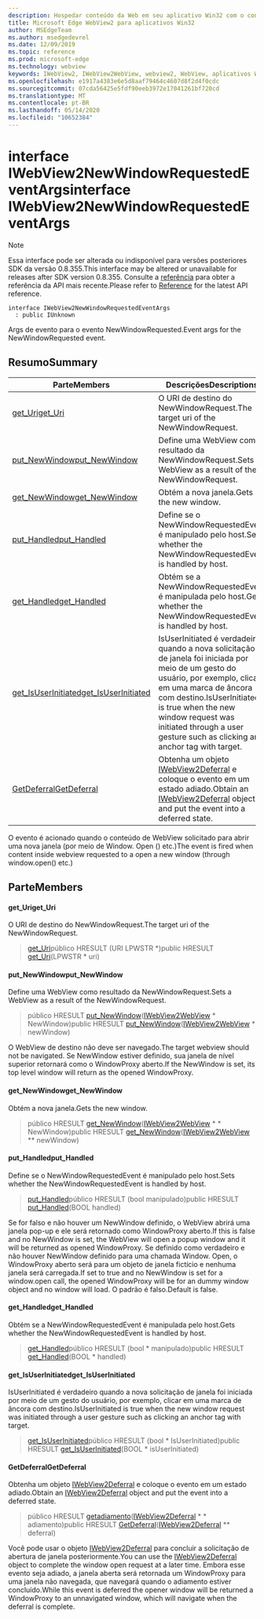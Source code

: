 ```yaml
---
description: Hospedar conteúdo da Web em seu aplicativo Win32 com o controle WebView2 do Microsoft Edge
title: Microsoft Edge WebView2 para aplicativos Win32
author: MSEdgeTeam
ms.author: msedgedevrel
ms.date: 12/09/2019
ms.topic: reference
ms.prod: microsoft-edge
ms.technology: webview
keywords: IWebView2, IWebView2WebView, webview2, WebView, aplicativos Win32, Win32, Edge
ms.openlocfilehash: e1917a4383e6e5d8aaf79464c4607d8f2d4f0cdc
ms.sourcegitcommit: 07cda56425e5fdf90eeb3972e17041261bf720cd
ms.translationtype: MT
ms.contentlocale: pt-BR
ms.lasthandoff: 05/14/2020
ms.locfileid: "10652384"
---
```

# <span data-ttu-id="47b72-104">interface IWebView2NewWindowRequestedEventArgs</span><span class="sxs-lookup"><span data-stu-id="47b72-104">interface IWebView2NewWindowRequestedEventArgs</span></span> 

> [!NOTE]
> <span data-ttu-id="47b72-105">Essa interface pode ser alterada ou indisponível para versões posteriores SDK da versão 0.8.355.</span><span class="sxs-lookup"><span data-stu-id="47b72-105">This interface may be altered or unavailable for releases after SDK version 0.8.355.</span></span> <span data-ttu-id="47b72-106">Consulte a [referência](../../../webview2-api-reference.md) para obter a referência da API mais recente.</span><span class="sxs-lookup"><span data-stu-id="47b72-106">Please refer to [Reference](../../../webview2-api-reference.md) for the latest API reference.</span></span>

```
interface IWebView2NewWindowRequestedEventArgs
  : public IUnknown
```

<span data-ttu-id="47b72-107">Args de evento para o evento NewWindowRequested.</span><span class="sxs-lookup"><span data-stu-id="47b72-107">Event args for the NewWindowRequested event.</span></span>

## <span data-ttu-id="47b72-108">Resumo</span><span class="sxs-lookup"><span data-stu-id="47b72-108">Summary</span></span>

 <span data-ttu-id="47b72-109">Parte</span><span class="sxs-lookup"><span data-stu-id="47b72-109">Members</span></span>                        | <span data-ttu-id="47b72-110">Descrições</span><span class="sxs-lookup"><span data-stu-id="47b72-110">Descriptions</span></span>
--------------------------------|---------------------------------------------
[<span data-ttu-id="47b72-111">get_Uri</span><span class="sxs-lookup"><span data-stu-id="47b72-111">get_Uri</span></span>](#get_uri) | <span data-ttu-id="47b72-112">O URI de destino do NewWindowRequest.</span><span class="sxs-lookup"><span data-stu-id="47b72-112">The target uri of the NewWindowRequest.</span></span>
[<span data-ttu-id="47b72-113">put_NewWindow</span><span class="sxs-lookup"><span data-stu-id="47b72-113">put_NewWindow</span></span>](#put_newwindow) | <span data-ttu-id="47b72-114">Define uma WebView como resultado da NewWindowRequest.</span><span class="sxs-lookup"><span data-stu-id="47b72-114">Sets a WebView as a result of the NewWindowRequest.</span></span>
[<span data-ttu-id="47b72-115">get_NewWindow</span><span class="sxs-lookup"><span data-stu-id="47b72-115">get_NewWindow</span></span>](#get_newwindow) | <span data-ttu-id="47b72-116">Obtém a nova janela.</span><span class="sxs-lookup"><span data-stu-id="47b72-116">Gets the new window.</span></span>
[<span data-ttu-id="47b72-117">put_Handled</span><span class="sxs-lookup"><span data-stu-id="47b72-117">put_Handled</span></span>](#put_handled) | <span data-ttu-id="47b72-118">Define se o NewWindowRequestedEvent é manipulado pelo host.</span><span class="sxs-lookup"><span data-stu-id="47b72-118">Sets whether the NewWindowRequestedEvent is handled by host.</span></span>
[<span data-ttu-id="47b72-119">get_Handled</span><span class="sxs-lookup"><span data-stu-id="47b72-119">get_Handled</span></span>](#get_handled) | <span data-ttu-id="47b72-120">Obtém se a NewWindowRequestedEvent é manipulada pelo host.</span><span class="sxs-lookup"><span data-stu-id="47b72-120">Gets whether the NewWindowRequestedEvent is handled by host.</span></span>
[<span data-ttu-id="47b72-121">get_IsUserInitiated</span><span class="sxs-lookup"><span data-stu-id="47b72-121">get_IsUserInitiated</span></span>](#get_isuserinitiated) | <span data-ttu-id="47b72-122">IsUserInitiated é verdadeiro quando a nova solicitação de janela foi iniciada por meio de um gesto do usuário, por exemplo, clicar em uma marca de âncora com destino.</span><span class="sxs-lookup"><span data-stu-id="47b72-122">IsUserInitiated is true when the new window request was initiated through a user gesture such as clicking an anchor tag with target.</span></span>
[<span data-ttu-id="47b72-123">GetDeferral</span><span class="sxs-lookup"><span data-stu-id="47b72-123">GetDeferral</span></span>](#getdeferral) | <span data-ttu-id="47b72-124">Obtenha um objeto [IWebView2Deferral](IWebView2Deferral.md) e coloque o evento em um estado adiado.</span><span class="sxs-lookup"><span data-stu-id="47b72-124">Obtain an [IWebView2Deferral](IWebView2Deferral.md) object and put the event into a deferred state.</span></span>

<span data-ttu-id="47b72-125">O evento é acionado quando o conteúdo de WebView solicitado para abrir uma nova janela (por meio de Window. Open () etc.)</span><span class="sxs-lookup"><span data-stu-id="47b72-125">The event is fired when content inside webview requested to a open a new window (through window.open() etc.)</span></span>

## <span data-ttu-id="47b72-126">Parte</span><span class="sxs-lookup"><span data-stu-id="47b72-126">Members</span></span>

#### <span data-ttu-id="47b72-127">get_Uri</span><span class="sxs-lookup"><span data-stu-id="47b72-127">get_Uri</span></span> 

<span data-ttu-id="47b72-128">O URI de destino do NewWindowRequest.</span><span class="sxs-lookup"><span data-stu-id="47b72-128">The target uri of the NewWindowRequest.</span></span>

> <span data-ttu-id="47b72-129">[get_Uri](#get_uri)público HRESULT (URI LPWSTR \*)</span><span class="sxs-lookup"><span data-stu-id="47b72-129">public HRESULT [get_Uri](#get_uri)(LPWSTR \* uri)</span></span>

#### <span data-ttu-id="47b72-130">put_NewWindow</span><span class="sxs-lookup"><span data-stu-id="47b72-130">put_NewWindow</span></span> 

<span data-ttu-id="47b72-131">Define uma WebView como resultado da NewWindowRequest.</span><span class="sxs-lookup"><span data-stu-id="47b72-131">Sets a WebView as a result of the NewWindowRequest.</span></span>

> <span data-ttu-id="47b72-132">público HRESULT [put_NewWindow](#put_newwindow)([IWebView2WebView](IWebView2WebView.md) \* NewWindow)</span><span class="sxs-lookup"><span data-stu-id="47b72-132">public HRESULT [put_NewWindow](#put_newwindow)([IWebView2WebView](IWebView2WebView.md) \* newWindow)</span></span>

<span data-ttu-id="47b72-133">O WebView de destino não deve ser navegado.</span><span class="sxs-lookup"><span data-stu-id="47b72-133">The target webview should not be navigated.</span></span> <span data-ttu-id="47b72-134">Se NewWindow estiver definido, sua janela de nível superior retornará como o WindowProxy aberto.</span><span class="sxs-lookup"><span data-stu-id="47b72-134">If the NewWindow is set, its top level window will return as the opened WindowProxy.</span></span>

#### <span data-ttu-id="47b72-135">get_NewWindow</span><span class="sxs-lookup"><span data-stu-id="47b72-135">get_NewWindow</span></span> 

<span data-ttu-id="47b72-136">Obtém a nova janela.</span><span class="sxs-lookup"><span data-stu-id="47b72-136">Gets the new window.</span></span>

> <span data-ttu-id="47b72-137">público HRESULT [get_NewWindow](#get_newwindow)([IWebView2WebView](IWebView2WebView.md) \* \* NewWindow)</span><span class="sxs-lookup"><span data-stu-id="47b72-137">public HRESULT [get_NewWindow](#get_newwindow)([IWebView2WebView](IWebView2WebView.md) \*\* newWindow)</span></span>

#### <span data-ttu-id="47b72-138">put_Handled</span><span class="sxs-lookup"><span data-stu-id="47b72-138">put_Handled</span></span> 

<span data-ttu-id="47b72-139">Define se o NewWindowRequestedEvent é manipulado pelo host.</span><span class="sxs-lookup"><span data-stu-id="47b72-139">Sets whether the NewWindowRequestedEvent is handled by host.</span></span>

> <span data-ttu-id="47b72-140">[put_Handled](#put_handled)público HRESULT (bool manipulado)</span><span class="sxs-lookup"><span data-stu-id="47b72-140">public HRESULT [put_Handled](#put_handled)(BOOL handled)</span></span>

<span data-ttu-id="47b72-141">Se for falso e não houver um NewWindow definido, o WebView abrirá uma janela pop-up e ele será retornado como WindowProxy aberto.</span><span class="sxs-lookup"><span data-stu-id="47b72-141">If this is false and no NewWindow is set, the WebView will open a popup window and it will be returned as opened WindowProxy.</span></span> <span data-ttu-id="47b72-142">Se definido como verdadeiro e não houver NewWindow definido para uma chamada Window. Open, o WindowProxy aberto será para um objeto de janela fictício e nenhuma janela será carregada.</span><span class="sxs-lookup"><span data-stu-id="47b72-142">If set to true and no NewWindow is set for a window.open call, the opened WindowProxy will be for an dummy window object and no window will load.</span></span> <span data-ttu-id="47b72-143">O padrão é falso.</span><span class="sxs-lookup"><span data-stu-id="47b72-143">Default is false.</span></span>

#### <span data-ttu-id="47b72-144">get_Handled</span><span class="sxs-lookup"><span data-stu-id="47b72-144">get_Handled</span></span> 

<span data-ttu-id="47b72-145">Obtém se a NewWindowRequestedEvent é manipulada pelo host.</span><span class="sxs-lookup"><span data-stu-id="47b72-145">Gets whether the NewWindowRequestedEvent is handled by host.</span></span>

> <span data-ttu-id="47b72-146">[get_Handled](#get_handled)público HRESULT (bool \* manipulado)</span><span class="sxs-lookup"><span data-stu-id="47b72-146">public HRESULT [get_Handled](#get_handled)(BOOL \* handled)</span></span>

#### <span data-ttu-id="47b72-147">get_IsUserInitiated</span><span class="sxs-lookup"><span data-stu-id="47b72-147">get_IsUserInitiated</span></span> 

<span data-ttu-id="47b72-148">IsUserInitiated é verdadeiro quando a nova solicitação de janela foi iniciada por meio de um gesto do usuário, por exemplo, clicar em uma marca de âncora com destino.</span><span class="sxs-lookup"><span data-stu-id="47b72-148">IsUserInitiated is true when the new window request was initiated through a user gesture such as clicking an anchor tag with target.</span></span>

> <span data-ttu-id="47b72-149">[get_IsUserInitiated](#get_isuserinitiated)público HRESULT (bool \* IsUserInitiated)</span><span class="sxs-lookup"><span data-stu-id="47b72-149">public HRESULT [get_IsUserInitiated](#get_isuserinitiated)(BOOL \* isUserInitiated)</span></span>

#### <span data-ttu-id="47b72-150">GetDeferral</span><span class="sxs-lookup"><span data-stu-id="47b72-150">GetDeferral</span></span> 

<span data-ttu-id="47b72-151">Obtenha um objeto [IWebView2Deferral](IWebView2Deferral.md) e coloque o evento em um estado adiado.</span><span class="sxs-lookup"><span data-stu-id="47b72-151">Obtain an [IWebView2Deferral](IWebView2Deferral.md) object and put the event into a deferred state.</span></span>

> <span data-ttu-id="47b72-152">público HRESULT [getadiamento](#getdeferral)([IWebView2Deferral](IWebView2Deferral.md) \* \* adiamento)</span><span class="sxs-lookup"><span data-stu-id="47b72-152">public HRESULT [GetDeferral](#getdeferral)([IWebView2Deferral](IWebView2Deferral.md) \*\* deferral)</span></span>

<span data-ttu-id="47b72-153">Você pode usar o objeto [IWebView2Deferral](IWebView2Deferral.md) para concluir a solicitação de abertura de janela posteriormente.</span><span class="sxs-lookup"><span data-stu-id="47b72-153">You can use the [IWebView2Deferral](IWebView2Deferral.md) object to complete the window open request at a later time.</span></span> <span data-ttu-id="47b72-154">Embora esse evento seja adiado, a janela aberta será retornada um WindowProxy para uma janela não navegada, que navegará quando o adiamento estiver concluído.</span><span class="sxs-lookup"><span data-stu-id="47b72-154">While this event is deferred the opener window will be returned a WindowProxy to an unnavigated window, which will navigate when the deferral is complete.</span></span>

